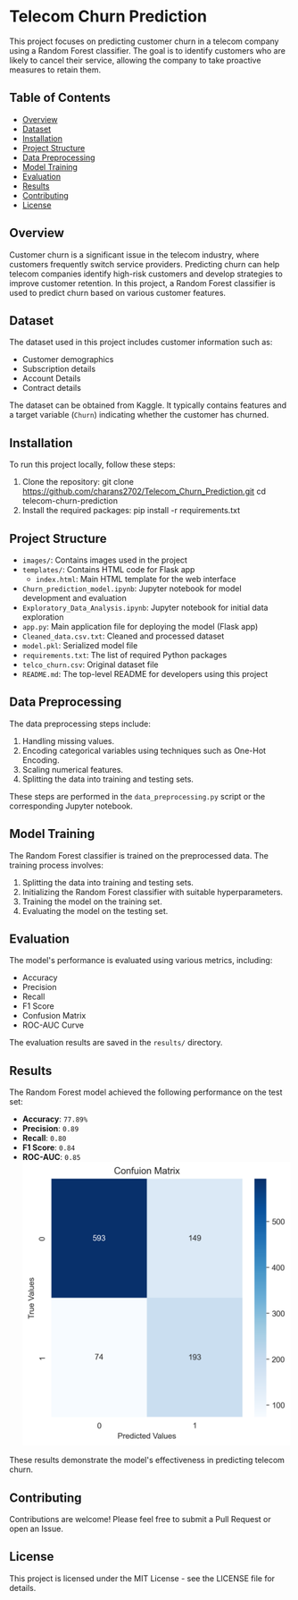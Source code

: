 # Telecom Churn Prediction

This project focuses on predicting customer churn in a telecom company using a Random Forest classifier. The goal is to identify customers who are likely to cancel their service, allowing the company to take proactive measures to retain them.

## Table of Contents
- [Overview](#overview)
- [Dataset](#dataset)
- [Installation](#installation)
- [Project Structure](#project-structure)
- [Data Preprocessing](#data-preprocessing)
- [Model Training](#model-training)
- [Evaluation](#evaluation)
- [Results](#results)
- [Contributing](#contributing)
- [License](#license)

## Overview

Customer churn is a significant issue in the telecom industry, where customers frequently switch service providers. Predicting churn can help telecom companies identify high-risk customers and develop strategies to improve customer retention. In this project, a Random Forest classifier is used to predict churn based on various customer features.

## Dataset

The dataset used in this project includes customer information such as:
- Customer demographics 
- Subscription details 
- Account Details
- Contract details

The dataset can be obtained from Kaggle. It typically contains features and a target variable (`Churn`) indicating whether the customer has churned.

## Installation

To run this project locally, follow these steps:

1. Clone the repository:
   git clone https://github.com/charans2702/Telecom_Churn_Prediction.git
   cd telecom-churn-prediction
2. Install the required packages:
   pip install -r requirements.txt
   
## Project Structure

- `images/`: Contains images used in the project
- `templates/`: Contains HTML code for Flask app
  - `index.html`: Main HTML template for the web interface
- `Churn_prediction_model.ipynb`: Jupyter notebook for model development and evaluation
- `Exploratory_Data_Analysis.ipynb`: Jupyter notebook for initial data exploration
- `app.py`: Main application file for deploying the model (Flask app)
- `Cleaned_data.csv.txt`: Cleaned and processed dataset
- `model.pkl`: Serialized model file
- `requirements.txt`: The list of required Python packages
- `telco_churn.csv`: Original dataset file
- `README.md`: The top-level README for developers using this project

## Data Preprocessing

The data preprocessing steps include:
1. Handling missing values.
2. Encoding categorical variables using techniques such as One-Hot Encoding.
3. Scaling numerical features.
4. Splitting the data into training and testing sets.

These steps are performed in the `data_preprocessing.py` script or the corresponding Jupyter notebook.

## Model Training

The Random Forest classifier is trained on the preprocessed data. The training process involves:
1. Splitting the data into training and testing sets.
2. Initializing the Random Forest classifier with suitable hyperparameters.
3. Training the model on the training set.
4. Evaluating the model on the testing set.

## Evaluation

The model's performance is evaluated using various metrics, including:
- Accuracy
- Precision
- Recall
- F1 Score
- Confusion Matrix
- ROC-AUC Curve

The evaluation results are saved in the `results/` directory.

## Results

The Random Forest model achieved the following performance on the test set:
- **Accuracy**: `77.89%`
- **Precision**: `0.89`
- **Recall**: `0.80`
- **F1 Score**: `0.84`
- **ROC-AUC**: `0.85`
![CONFUSION MATRIX](IMAGES/confusion_matrix.png "CONFUSION MATRIX")

These results demonstrate the model's effectiveness in predicting telecom churn.

## Contributing

Contributions are welcome! Please feel free to submit a Pull Request or open an Issue.

## License

This project is licensed under the MIT License - see the LICENSE file for details.
